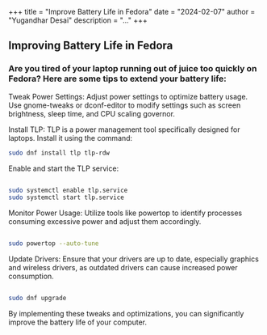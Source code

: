 
+++ 
title = "Improve Battery Life in Fedora" 
date = "2024-02-07" 
author = "Yugandhar Desai" 
description = "..."
+++


## Improving Battery Life in Fedora


### Are you tired of your laptop running out of juice too quickly on Fedora? Here are some tips to extend your battery life:

Tweak Power Settings: Adjust power settings to optimize battery usage. Use gnome-tweaks or dconf-editor to modify settings such as screen brightness, sleep time, and CPU scaling governor.

Install TLP: TLP is a power management tool specifically designed for laptops. Install it using the command:

```bash
sudo dnf install tlp tlp-rdw
```
Enable and start the TLP service:

```bash

sudo systemctl enable tlp.service
sudo systemctl start tlp.service
```

Monitor Power Usage: Utilize tools like powertop to identify processes consuming excessive power and adjust them accordingly.

```bash

sudo powertop --auto-tune
```

Update Drivers: Ensure that your drivers are up to date, especially graphics and wireless drivers, as outdated drivers can cause increased power consumption.
```bash

sudo dnf upgrade

````
By implementing these tweaks and optimizations, you can significantly improve the battery life of your computer.

